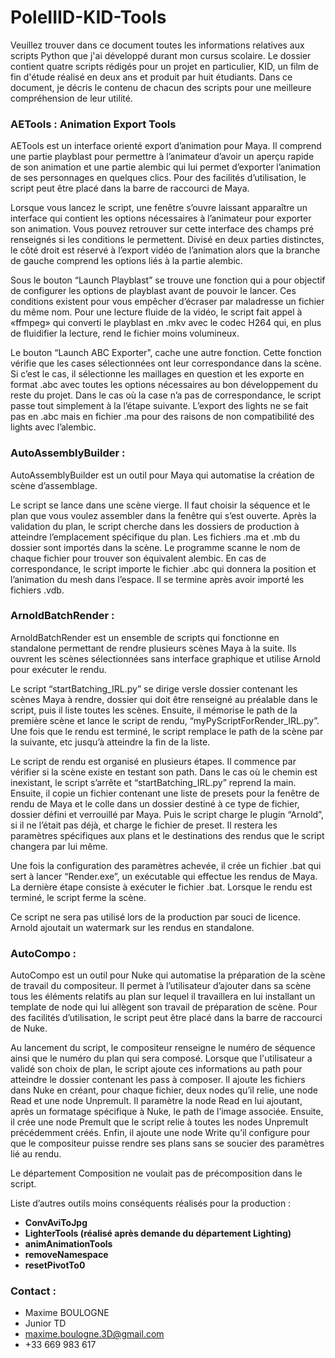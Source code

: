 # PoleIIID-KID-Tools

Veuillez trouver dans ce document toutes les informations relatives aux scripts Python que j'ai développé durant 
mon cursus scolaire. Le dossier contient quatre scripts rédigés pour un projet en particulier, KID, un film de fin
d'étude réalisé en deux ans et produit par huit étudiants. Dans ce document, je décris le contenu de chacun des 
scripts pour une meilleure compréhension de leur utilité.

### AETools : Animation Export Tools

AETools est un interface orienté export d’animation pour Maya. Il comprend une partie playblast pour permettre à
l’animateur d’avoir un aperçu rapide de son animation et une partie alembic qui lui permet d’exporter l’animation
de ses personnages en quelques clics. Pour des facilités d’utilisation, le script peut être placé dans la barre de
raccourci de Maya.

Lorsque vous lancez le script, une fenêtre s’ouvre laissant apparaître un interface qui contient les options nécessaires 
à l’animateur pour exporter son animation. Vous pouvez retrouver sur cette interface des champs pré renseignés si les 
conditions le permettent. Divisé en deux parties distinctes, le côté droit est réservé à l’export vidéo de l’animation alors
que la branche de gauche comprend les options liés à la partie alembic.

Sous le bouton “Launch Playblast” se trouve une fonction qui a pour objectif de configurer les options de playblast 
avant de pouvoir le lancer. Ces conditions existent pour vous empêcher d’écraser par maladresse un fichier du même
nom. Pour une lecture fluide de la vidéo, le script fait appel à «ffmpeg» qui converti le playblast en .mkv avec le 
codec H264 qui, en plus de fluidifier la lecture, rend le fichier moins volumineux.

Le bouton “Launch ABC Exporter”, cache une autre fonction. Cette fonction vérifie que les cases sélectionnées ont leur
correspondance dans la scène. Si c’est le cas, il sélectionne les maillages en question et les exporte en format .abc avec
toutes les options nécessaires au bon développement du reste du projet. Dans le cas où la case n’a pas de correspondance, 
le script passe tout simplement à la l’étape suivante. L’export des lights ne se fait pas en .abc mais en fichier .ma pour 
des raisons de non compatibilité des lights avec l’alembic.

### AutoAssemblyBuilder :

AutoAssemblyBuilder est un outil pour Maya qui automatise la création de scène d’assemblage.

Le script se lance dans une scène vierge. Il faut choisir la séquence et le plan que vous voulez assembler dans la fenêtre 
qui s’est ouverte. Après la validation du plan, le script cherche dans les dossiers de production à atteindre l’emplacement 
spécifique du plan. Les fichiers .ma et .mb du dossier sont importés dans la scène. Le programme scanne le nom de chaque 
fichier pour trouver son équivalent alembic. En cas de correspondance, le script importe le fichier .abc qui donnera la 
position et l’animation du mesh dans l’espace. Il se termine après avoir importé les fichiers .vdb.

### ArnoldBatchRender :

ArnoldBatchRender est un ensemble de scripts qui fonctionne en standalone permettant de rendre plusieurs scènes Maya à 
la suite. Ils ouvrent les scènes sélectionnées sans interface graphique et utilise Arnold pour exécuter le rendu.

Le script “startBatching_IRL.py” se dirige versle dossier contenant les scènes Maya à rendre, dossier qui doit être renseigné 
au préalable dans le script, puis il liste toutes les scènes. Ensuite, il mémorise le path de la première scène et lance le 
script de rendu, “myPyScriptForRender_IRL.py”. Une fois que le rendu est terminé, le script remplace le path de la scène par 
la suivante, etc jusqu’à atteindre la fin de la liste.

Le script de rendu est organisé en plusieurs étapes. Il commence par vérifier si la scène existe en testant son path. Dans le 
cas où le chemin est inexistant, le script s’arrête et “startBatching_IRL.py” reprend la main. Ensuite, il copie un fichier 
contenant une liste de presets pour la fenêtre de rendu de Maya et le colle dans un dossier destiné à ce type de fichier, 
dossier défini et verrouillé par Maya. Puis le script charge le plugin “Arnold”, si il ne l’était pas déjà, et charge
le fichier de preset. Il restera les paramètres spécifiques aux plans et le destinations des rendus que le script changera 
par lui même.

Une fois la configuration des paramètres achevée, il crée un fichier .bat qui sert à lancer “Render.exe”, un exécutable qui 
effectue les rendus de Maya. La dernière étape consiste à exécuter le fichier .bat. Lorsque le rendu est terminé, le script 
ferme la scène.

Ce script ne sera pas utilisé lors de la production par souci de licence. Arnold ajoutait un watermark sur les rendus en standalone.

### AutoCompo :

AutoCompo est un outil pour Nuke qui automatise la préparation de la scène de travail du compositeur. Il permet à l’utilisateur 
d’ajouter dans sa scène tous les éléments relatifs au plan sur lequel il travaillera en lui installant un template de node qui 
lui allègent son travail de préparation de scène. Pour des facilités d’utilisation, le script peut être placé dans la barre de 
raccourci de Nuke.

Au lancement du script, le compositeur renseigne le numéro de séquence ainsi que le numéro du plan qui sera composé. Lorsque 
que l'utilisateur a validé son choix de plan, le script ajoute ces informations au path pour atteindre le dossier contenant 
les pass à composer. Il ajoute les fichiers dans Nuke en créant, pour chaque fichier, deux nodes qu’il relie, une node Read 
et une node Unpremult. Il paramètre la node Read en lui ajoutant, après un formatage spécifique à Nuke, le path de l’image 
associée. Ensuite, il crée une node Premult que le script relie à toutes les nodes Unpremult précédemment créés. Enfin, il 
ajoute une node Write qu’il configure pour que le compositeur puisse rendre ses plans sans se soucier des paramètres lié au rendu.

Le département Composition ne voulait pas de précomposition dans le script.

Liste d’autres outils moins conséquents réalisés pour la production :
- **ConvAviToJpg**
- **LighterTools (réalisé après demande du département Lighting)**
- **animAnimationTools**
- **removeNamespace**
- **resetPivotTo0**

### Contact :
* Maxime BOULOGNE
* Junior TD
* maxime.boulogne.3D@gmail.com
* +33 669 983 617
